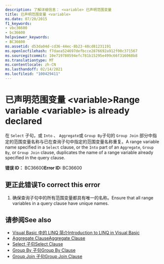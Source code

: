 ```yaml
---
description: 了解详细信息： <variable> 已声明范围变量
title: 已声明范围变量 <variable>
ms.date: 07/20/2015
f1_keywords:
- vbc36600
- bc36600
helpviewer_keywords:
- BC36600
ms.assetid: d53da04d-cd36-44ec-8b23-48cd81231191
ms.openlocfilehash: f7daea524697defbcce2876692a912f00c371567
ms.sourcegitcommit: 10e719780594efc781b15295e499c66f316068b8
ms.translationtype: MT
ms.contentlocale: zh-CN
ms.lasthandoff: 02/14/2021
ms.locfileid: "100429411"
---
```

# <a name="range-variable-variable-is-already-declared"></a><span data-ttu-id="bec3c-103">已声明范围变量 \<variable></span><span class="sxs-lookup"><span data-stu-id="bec3c-103">Range variable \<variable> is already declared</span></span>

<span data-ttu-id="bec3c-104">在 `Select` 子句，或 `Into` 、 `Aggregate`或 `Group By`子句的 `Group Join` 部分中指定的范围变量名称与已在查询子句中指定的范围变量名称重复。</span><span class="sxs-lookup"><span data-stu-id="bec3c-104">A range variable name specified in a `Select` clause, or the `Into` part of an `Aggregate`, `Group By`, or `Group Join` clause, duplicates the name of a range variable already specified in the query clause.</span></span>  
  
 <span data-ttu-id="bec3c-105">**错误 ID：** BC36600</span><span class="sxs-lookup"><span data-stu-id="bec3c-105">**Error ID:** BC36600</span></span>  
  
## <a name="to-correct-this-error"></a><span data-ttu-id="bec3c-106">更正此错误</span><span class="sxs-lookup"><span data-stu-id="bec3c-106">To correct this error</span></span>  
  
1. <span data-ttu-id="bec3c-107">确保查询子句中的所有范围变量都具有唯一的名称。</span><span class="sxs-lookup"><span data-stu-id="bec3c-107">Ensure that all range variables in a query clause have unique names.</span></span>  
  
## <a name="see-also"></a><span data-ttu-id="bec3c-108">请参阅</span><span class="sxs-lookup"><span data-stu-id="bec3c-108">See also</span></span>

- [<span data-ttu-id="bec3c-109">Visual Basic 中的 LINQ 简介</span><span class="sxs-lookup"><span data-stu-id="bec3c-109">Introduction to LINQ in Visual Basic</span></span>](../programming-guide/language-features/linq/introduction-to-linq.md)
- [<span data-ttu-id="bec3c-110">Aggregate Clause</span><span class="sxs-lookup"><span data-stu-id="bec3c-110">Aggregate Clause</span></span>](../language-reference/queries/aggregate-clause.md)
- [<span data-ttu-id="bec3c-111">Select 子句</span><span class="sxs-lookup"><span data-stu-id="bec3c-111">Select Clause</span></span>](../language-reference/queries/select-clause.md)
- [<span data-ttu-id="bec3c-112">Group By 子句</span><span class="sxs-lookup"><span data-stu-id="bec3c-112">Group By Clause</span></span>](../language-reference/queries/group-by-clause.md)
- [<span data-ttu-id="bec3c-113">Group Join 子句</span><span class="sxs-lookup"><span data-stu-id="bec3c-113">Group Join Clause</span></span>](../language-reference/queries/group-join-clause.md)
